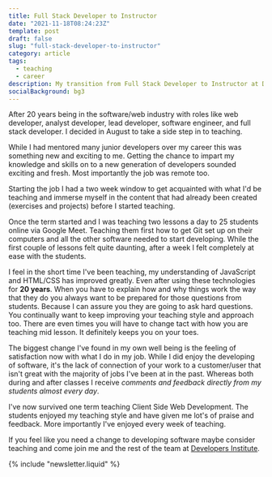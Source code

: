 ```yaml
---
title: Full Stack Developer to Instructor
date: "2021-11-18T08:24:23Z"
template: post
draft: false
slug: "full-stack-developer-to-instructor"
category: article
tags:
  - teaching
  - career
description: My transition from Full Stack Developer to Instructor at Developers Institute
socialBackground: bg3
---
```


After 20 years being in the software/web industry with roles like web developer, analyst developer, lead developer, software engineer, and full stack developer. I decided in August to take a side step in to teaching.

While I had mentored many junior developers over my career this was something new and exciting to me. Getting the chance to impart my knowledge and skills on to a new generation of developers sounded exciting and fresh. Most importantly the job was remote too.

Starting the job I had a two week window to get acquainted with what I'd be teaching and immerse myself in the content that had already been created (exercises and projects) before I started teaching.

Once the term started and I was teaching two lessons a day to 25 students online via Google Meet. Teaching them first how to get Git set up on their computers and all the other software needed to start developing. While the first couple of lessons felt quite daunting, after a week I felt completely at ease with the students.

I feel in the short time I've been teaching, my understanding of JavaScript and HTML/CSS has improved greatly. Even after using these technologies for **20 years**. When you have to explain how and why things work the way that they do you always want to be prepared for those questions from students. Because I can assure you they are going to ask hard questions. You continually want to keep improving your teaching style and approach too. There are even times you will have to change tact with how you are teaching mid lesson. It definitely keeps you on your toes.

The biggest change I've found in my own well being is the feeling of satisfaction now with what I do in my job. While I did enjoy the developing of software, it's the lack of connection of your work to a customer/user that isn't great with the majority of jobs I've been at in the past. Whereas both during and after classes I receive _comments and feedback directly from my students almost every day_.

I've now survived one term teaching Client Side Web Development. The students enjoyed my teaching style and have given me lot's of praise and feedback. More importantly I've enjoyed every week of teaching.

If you feel like you need a change to developing software maybe consider teaching and come join me and the rest of the team at [Developers Institute](https://apply.workable.com/developers-institute/).

{% include "newsletter.liquid" %}
